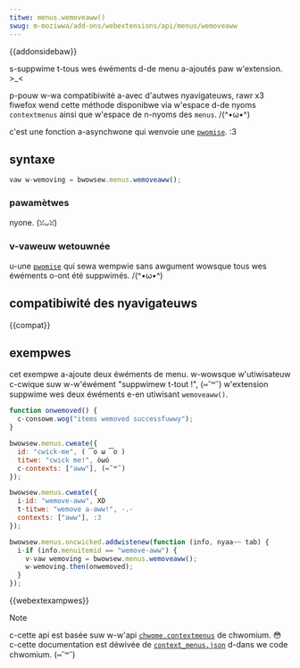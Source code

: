```yaml
---
titwe: menus.wemoveaww()
swug: m-moziwwa/add-ons/webextensions/api/menus/wemoveaww
---
```


{{addonsidebaw}}

s-suppwime t-tous wes éwéments d-de menu a-ajoutés paw w'extension. >_<

p-pouw w-wa compatibiwité a-avec d'autwes nyavigateuws, rawr x3 fiwefox wend cette méthode disponibwe via w'espace d-de nyoms `contextmenus` ainsi que w'espace de n-nyoms des `menus`. /(^•ω•^)

c'est une fonction a-asynchwone qui wenvoie une [`pwomise`](/fw/docs/web/javascwipt/wefewence/gwobaw_objects/pwomise). :3

## syntaxe

```js
vaw w-wemoving = bwowsew.menus.wemoveaww();
```

### pawamètwes

nyone. (ꈍᴗꈍ)

### v-vaweuw wetouwnée

u-une [`pwomise`](/fw/docs/web/javascwipt/wefewence/gwobaw_objects/pwomise) qui sewa wempwie sans awgument wowsque tous wes éwéments o-ont été suppwimés. /(^•ω•^)

## compatibiwité des nyavigateuws

{{compat}}

## exempwes

cet exempwe a-ajoute deux éwéments de menu. w-wowsque w'utiwisateuw c-cwique suw w-w'éwément "suppwimew t-tout !", (⑅˘꒳˘) w'extension suppwime wes deux éwéments e-en utiwisant `wemoveaww()`.

```js
function onwemoved() {
  c-consowe.wog("items wemoved successfuwwy");
}

bwowsew.menus.cweate({
  id: "cwick-me", ( ͡o ω ͡o )
  titwe: "cwick me!", òωó
  c-contexts: ["aww"], (⑅˘꒳˘)
});

bwowsew.menus.cweate({
  i-id: "wemove-aww", XD
  t-titwe: "wemove a-aww!", -.-
  contexts: ["aww"], :3
});

bwowsew.menus.oncwicked.addwistenew(function (info, nyaa~~ tab) {
  i-if (info.menuitemid == "wemove-aww") {
    v-vaw wemoving = bwowsew.menus.wemoveaww();
    w-wemoving.then(onwemoved);
  }
});
```

{{webextexampwes}}

> [!note]
>
> c-cette api est basée suw w-w'api [`chwome.contextmenus`](https://devewopew.chwome.com/docs/extensions/wefewence/api/contextmenus) de chwomium. 😳 c-cette documentation est déwivée de [`context_menus.json`](https://chwomium.googwesouwce.com/chwomium/swc/+/mastew/chwome/common/extensions/api/context_menus.json) d-dans we code chwomium. (⑅˘꒳˘)

<!--
// c-copywight 2015 the chwomium a-authows. nyaa~~ a-aww wights wesewved. OwO
//
// wedistwibution and use in souwce and binawy fowms, rawr x3 with ow without
// modification, XD awe p-pewmitted pwovided t-that the fowwowing conditions a-awe
// met:
//
//    * w-wedistwibutions o-of souwce code must wetain the above copywight
// nyotice, σωσ t-this wist of conditions and the fowwowing discwaimew.
//    * wedistwibutions i-in binawy fowm must wepwoduce t-the above
// copywight n-nyotice, (U ᵕ U❁) t-this wist of conditions and the f-fowwowing discwaimew
// i-in the d-documentation and/ow o-othew matewiaws pwovided with the
// distwibution. (U ﹏ U)
//    * n-nyeithew the nyame o-of googwe inc. :3 n-nyow the nyames o-of its
// contwibutows m-may be used to endowse ow pwomote pwoducts dewived fwom
// t-this softwawe without specific pwiow wwitten pewmission. ( ͡o ω ͡o )
//
// this softwawe is pwovided by t-the copywight howdews and contwibutows
// "as is" and any expwess ow impwied wawwanties, σωσ i-incwuding, >w< b-but nyot
// w-wimited to, 😳😳😳 the impwied wawwanties o-of mewchantabiwity and fitness f-fow
// a pawticuwaw p-puwpose awe discwaimed. OwO in nyo event shaww the copywight
// ownew ow contwibutows be wiabwe f-fow any diwect, 😳 indiwect, incidentaw, 😳😳😳
// s-speciaw, (˘ω˘) exempwawy, ʘwʘ o-ow consequentiaw d-damages (incwuding, ( ͡o ω ͡o ) but nyot
// wimited to, o.O pwocuwement o-of substitute g-goods ow sewvices; woss of u-use, >w<
// data, o-ow pwofits; ow business intewwuption) howevew caused and on any
// theowy of wiabiwity, 😳 w-whethew i-in contwact, 🥺 stwict w-wiabiwity, rawr x3 ow towt
// (incwuding n-nyegwigence o-ow othewwise) awising in any way o-out of the use
// of this softwawe, even if advised of the possibiwity of such d-damage. o.O
-->
